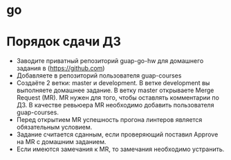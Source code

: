 # go


# Порядок сдачи ДЗ
- Заводите приватный репозиторий guap-go-hw для домашнего задания в (https://github.com)
- Добавляете в репозиторий пользователя guap-courses
- Создаёте 2 ветки: master и development. В ветке development вы выполняете домашнее задание. В ветку master открываете Merge Request (MR). MR нужен для того, чтобы оставлять комментарии по ДЗ. В качестве ревьюера MR необходимо добавить пользователя guap-courses.
- Перед открытием MR успешность прогона линтеров является обязательным условием.
- Задание считается сданным, если проверяющий поставил Approve на MR с домашним заданием.
- Если имеются замечания к MR, то замечания необходимо устранить.

